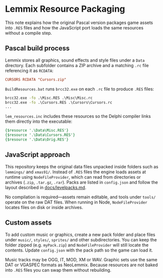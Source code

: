 # Lemmix Resource Packaging

This note explains how the original Pascal version packages game assets into `.RES` files and how the JavaScript port loads the same resources without a compile step.

## Pascal build process

Lemmix stores all graphics, sound effects and style files under a `Data` directory. Each subfolder contains a ZIP archive and a matching `.rc` file referencing it as `RCDATA`:

```rc
CURSORS RCDATA "Cursors.zip"
```

`BuildResources.bat` runs `brcc32.exe` on each `.rc` file to produce `.RES` files:

```bat
brcc32.exe -fo .\Misc.RES .\Misc\Misc.rc
brcc32.exe -fo .\Cursors.RES .\Cursors\Cursors.rc
...
```

`lem_resources.inc` includes these resources so the Delphi compiler links them directly into the executable:

```pascal
{$resource '.\Data\Misc.RES'}
{$resource '.\Data\Cursors.RES'}
{$resource '.\Data\Orig.RES'}
```

## JavaScript approach

This repository keeps the original data files unpacked inside folders such as `lemmings/` and `xmas91/`. Instead of `.RES` files the engine loads assets at runtime using `NodeFileProvider`, which can read from directories or archives (`.zip`, `.tar.gz`, `.rar`). Packs are listed in `config.json` and follow the layout described in [docs/levelpacks.md](../levelpacks.md).

No compilation is required—assets remain editable, and tools under `tools/` operate on the raw DAT files. When running in Node, `NodeFileProvider` locates files on disk or inside archives.

## Custom assets

To add custom music or graphics, create a new pack folder and place files under `music/`, `styles/`, `sprites/` and other subdirectories. You can keep the folder zipped (e.g. `myPack.zip`) and `NodeFileProvider` will still locate the contents. Update `config.json` with the pack path so the game can load it.

Music tracks may be OGG, IT, MOD, XM or WAV. Graphic sets use the same DAT or VGASPEC formats as NeoLemmix. Because resources are not baked into `.RES` files you can swap them without rebuilding.

